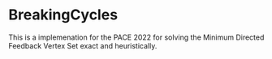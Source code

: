 # BreakingCycles

This is a implemenation for the PACE 2022 for solving the Minimum Directed Feedback Vertex Set exact and heuristically.

